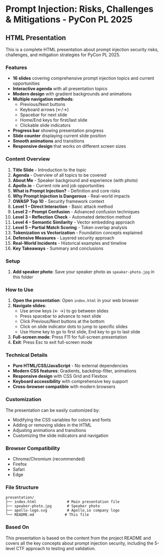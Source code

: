 # Prompt Injection: Risks, Challenges & Mitigations - PyCon PL 2025

## HTML Presentation

This is a complete HTML presentation about prompt injection security risks, challenges, and mitigation strategies for PyCon PL 2025.

### Features

- **16 slides** covering comprehensive prompt injection topics and current opportunities
- **Interactive agenda** with all presentation topics
- **Modern design** with gradient backgrounds and animations
- **Multiple navigation methods**:
  - Previous/Next buttons
  - Keyboard arrows (←/→)
  - Spacebar for next slide
  - Home/End keys for first/last slide
  - Clickable slide indicators
- **Progress bar** showing presentation progress
- **Slide counter** displaying current slide position
- **Smooth animations** and transitions
- **Responsive design** that works on different screen sizes

### Content Overview

1. **Title Slide** - Introduction to the topic
2. **Agenda** - Overview of all topics to be covered
3. **About Me** - Speaker background and experience (with photo)
4. **Apollo.io** - Current role and job opportunities
5. **What is Prompt Injection?** - Definition and core risks
6. **Why Prompt Injection is Dangerous** - Real-world impacts
7. **OWASP Top 10** - Security framework context
8. **Level 1 – Direct Interaction** - Basic attack method
9. **Level 2 – Prompt Confusion** - Advanced confusion techniques
10. **Level 3 – Reflection Check** - Automated detection method
11. **Level 4 – Semantic Similarity** - Vector embedding approach
12. **Level 5 – Partial Match Scoring** - Token overlap analysis
13. **Tokenization vs Vectorization** - Foundation concepts explained
14. **Defensive Measures** - Layered security approach
15. **Real-World Incidents** - Historical examples and timeline
16. **Key Takeaways** - Summary and conclusions

### Setup

1. **Add speaker photo**: Save your speaker photo as `speaker-photo.jpg` in this folder

### How to Use

1. **Open the presentation**: Open `index.html` in your web browser
2. **Navigate slides**:
   - Use arrow keys (← →) to go between slides
   - Press spacebar to advance to next slide
   - Click Previous/Next buttons at the bottom
   - Click on slide indicator dots to jump to specific slides
   - Use Home key to go to first slide, End key to go to last slide
3. **Full-screen mode**: Press F11 for full-screen presentation
4. **Exit**: Press Esc to exit full-screen mode

### Technical Details

- **Pure HTML/CSS/JavaScript** - No external dependencies
- **Modern CSS features**: Gradients, backdrop-filter, animations
- **Responsive design** with CSS Grid and Flexbox
- **Keyboard accessibility** with comprehensive key support
- **Cross-browser compatible** with modern browsers

### Customization

The presentation can be easily customized by:
- Modifying the CSS variables for colors and fonts
- Adding or removing slides in the HTML
- Adjusting animations and transitions
- Customizing the slide indicators and navigation

### Browser Compatibility

- Chrome/Chromium (recommended)
- Firefox
- Safari
- Edge

### File Structure

```
presentation/
├── index.html              # Main presentation file
├── speaker-photo.jpg       # Speaker photo
├── apollo-logo.svg         # Apollo.io company logo
└── README.md              # This file
```

### Based On

This presentation is based on the content from the project README and covers all the key concepts about prompt injection security, including the 5-level CTF approach to testing and validation. 
